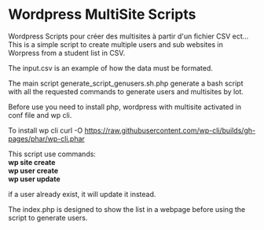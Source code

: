 # Wordpress MultiSite Scripts
Wordpress Scripts pour créer des multisites à partir d'un fichier CSV ect...
This is a simple script to create multiple users and sub websites in Worpress 
from a student list in CSV.


The input.csv is an example of how the data must be formated.

The main script generate_script_genusers.sh.php generate a bash script with all the requested commands
to generate users and multisites by lot.

Before use you need to install php, wordpress with multisite activated in conf file and wp cli.

To install wp cli
curl -O https://raw.githubusercontent.com/wp-cli/builds/gh-pages/phar/wp-cli.phar

This script use commands: </br>
<b>wp site create</b></br>
<b>wp user create</b></br>
<b>wp user update</b></br>

if a user already exist, it will update it instead. 

The index.php is designed to show the list in a webpage before using the script to generate users.
 
